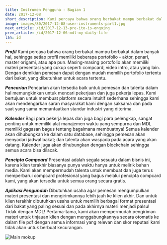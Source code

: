 ```yaml
---
title: Instrumen Pengguna - Bagian 1
date: 2017-12-08
short_description: Kami percaya bahwa orang berbakat mampu berbakat dalam banyak hal, sehingga setiap profil
image: images/80/2017-12-08-user-instruments-part1.jpg
next_article: /id/2017-12-13-pre-ito-is-ongoing
prev_article: /id/2017-12-06-mdl-my-daily-life
lan: id
---
```


***Profil***
Kami percaya bahwa orang berbakat mampu berbakat dalam banyak hal, sehingga setiap profil memiliki beberapa portofolio - aktor, penari, master origami, atau apa pun. Masing-masing portofolio akan memiliki materi presentasi yang cukup seperti compcard, video intro, atau yang lain. Dengan demikian pemesan dapat dengan mudah memilih portofolio tertentu dari bakat, yang dibutuhkan untuk acara tertentu.

***Pencarian***
Pencarian akan tersedia baik untuk pemesan dan talenta dalam hal memungkinkan untuk mencari pekerjaan dan juga pekerja lepas. Kami bertujuan untuk membuat platform secara intuitif sederhana sehingga kami akan mendengarkan saran masyarakat kami dengan saksama dan pada saat yang sama memanfaatkan standar industri yang diterima.

***Kalender***
Bagi para pekerja lepas dan juga bagi para pelengkap, sangat penting untuk memiliki alat manajemen waktu yang sempurna dan MDL memiliki gagasan bagus tentang bagaimana membuatnya! Semua kalender akan dihubungkan ke dalam satu database, sehingga pemesan akan menyadari jadwal bakat; dan talenta akan waspada pada acara yang akan datang. Kalender juga akan dihubungkan dengan blockchain sehingga semua acara bisa dilacak.

***Pencipta Compcard***
Presentasi adalah segala sesuatu dalam bisnis ini, karena klien terakhir biasanya punya waktu hanya untuk melirik bahan media. Kami akan mempermudah talenta untuk membuat dan juga terus memperbarui compcard profesional yang bagus melalui pencipta compcard kami, yang akan tersedia untuk semua orang secara gratis.

***Aplikasi Pengunduh***
Dibutuhkan usaha agar pemesan mengumpulkan materi presentasi dan mengirimkannya lebih jauh ke klien akhir. Dan untuk klien terakhir dibutuhkan usaha untuk memilih berbagai format presentasi dari bakat yang paling sesuai dan pada akhirnya materi menjadi palsu! Tidak dengan MDL! Pertama-tama, kami akan mempermudah pengiriman materi untuk tinjauan klien dengan menggabungkannya secara otomatis ke dalam file pdf dengan semua informasi yang relevan dan skor reputasi kami tidak akan untuk berbuat kecurangan.


![Main mokup](https://gateway.ipfs.io/ipfs/QmVy4G5JewzqyEkLa2XTsNxmHaKx1Az5JQ7g348xZncvHU/main%20mokup.jpg)
